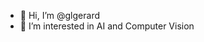 - 👋 Hi, I’m @glgerard
- 👀 I’m interested in AI and Computer Vision
<!--- - 📫 How to reach me ... --->

<!---
glgerard/glgerard is a ✨ special ✨ repository because its `README.md` (this file) appears on your GitHub profile.
You can click the Preview link to take a look at your changes.
--->
